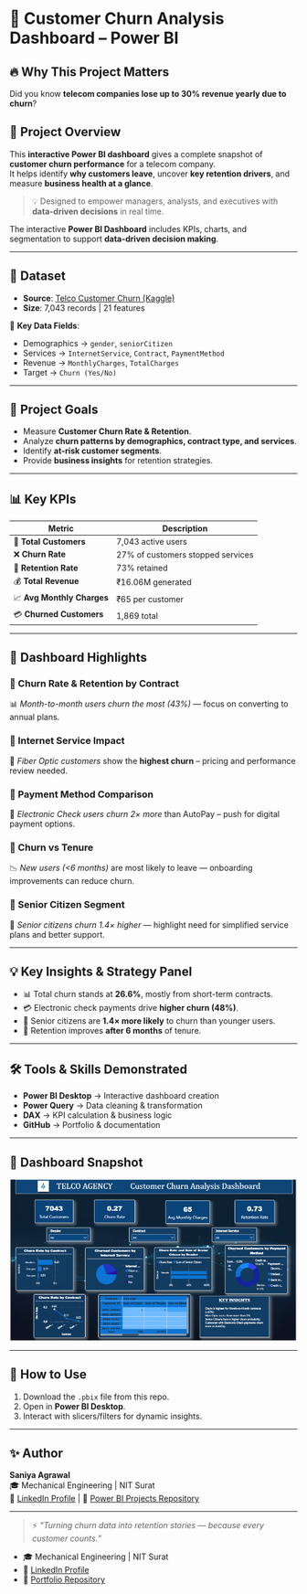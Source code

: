 # 🌟 Customer Churn Analysis Dashboard – Power BI

## 🔥 Why This Project Matters
Did you know **telecom companies lose up to 30% revenue yearly due to churn**?

## 📌 Project Overview

This **interactive Power BI dashboard** gives a complete snapshot of **customer churn performance** for a telecom company.  
It helps identify **why customers leave**, uncover **key retention drivers**, and measure **business health at a glance**.  

> 💡 Designed to empower managers, analysts, and executives with **data-driven decisions** in real time.


The interactive **Power BI Dashboard** includes KPIs, charts, and segmentation to support **data-driven decision making**.

---

## 📂 Dataset
- **Source**: [Telco Customer Churn (Kaggle)](https://www.kaggle.com/datasets/blastchar/telco-customer-churn)  
- **Size**: 7,043 records | 21 features
  
🔑 **Key Data Fields**:
- Demographics → `gender`, `seniorCitizen`
- Services → `InternetService`, `Contract`, `PaymentMethod`
- Revenue → `MonthlyCharges`, `TotalCharges`
- Target → `Churn (Yes/No)`
---

## 🎯 Project Goals
- Measure **Customer Churn Rate & Retention**.  
- Analyze **churn patterns by demographics, contract type, and services**.  
- Identify **at-risk customer segments**.  
- Provide **business insights** for retention strategies.  

---

## 📊 Key KPIs
| Metric | Description |
|--------|--------------|
| 👥 **Total Customers** | 7,043 active users |
| ❌ **Churn Rate** | 27% of customers stopped services |
| 🔁 **Retention Rate** | 73% retained |
| 💰 **Total Revenue** | ₹16.06M generated |
| 📈 **Avg Monthly Charges** | ₹65 per customer |
| 💳 **Churned Customers** | 1,869 total |

---

## 🚀 Dashboard Highlights

### 🔹 Churn Rate & Retention by Contract  
📊 *Month-to-month users churn the most (43%)* — focus on converting to annual plans.  

### 🔹 Internet Service Impact  
🥇 *Fiber Optic customers* show the **highest churn** – pricing and performance review needed.  

### 🔹 Payment Method Comparison  
💸 *Electronic Check users churn 2× more* than AutoPay – push for digital payment options.  

### 🔹 Churn vs Tenure  
📉 *New users (<6 months)* are most likely to leave — onboarding improvements can reduce churn.  

### 🔹 Senior Citizen Segment  
🧓 *Senior citizens churn 1.4× higher* — highlight need for simplified service plans and better support.

---


## 💡 Key Insights & Strategy Panel  
- 📊 Total churn stands at **26.6%**, mostly from short-term contracts.  
- 💳 Electronic check payments drive **higher churn (48%)**.  
- 🧓 Senior citizens are **1.4× more likely** to churn than younger users.  
- 🚀 Retention improves **after 6 months** of tenure.  

---

## 🛠 Tools & Skills Demonstrated
- **Power BI Desktop** → Interactive dashboard creation
- **Power Query** → Data cleaning & transformation
- **DAX** → KPI calculation & business logic
- **GitHub** → Portfolio & documentation


---

## 📸 Dashboard Snapshot
![image alt](https://github.com/SaniyaAg/PowerBI---Portfolio/blob/9e1ccd685aa954beb094f68227d8ccc5a2a8f407/churn_analysis.png)

---

## 📌 How to Use
1. Download the `.pbix` file from this repo.  
2. Open in **Power BI Desktop**.  
3. Interact with slicers/filters for dynamic insights.  

---

## ✨ Author
**Saniya Agrawal**  
🎓 Mechanical Engineering | NIT Surat  
🔗 [LinkedIn Profile]() | 📂 [Power BI Projects Repository](your-github-link)

---

> ⚡ *“Turning churn data into retention stories — because every customer counts.”*
- 🎓 Mechanical Engineering | NIT Surat  
- 🔗 [LinkedIn Profile]()  
- 📂 [Portfolio Repository](your-github-link)
